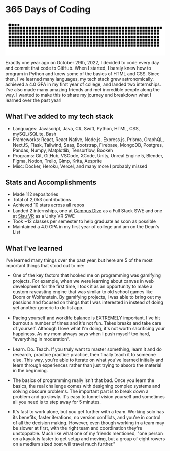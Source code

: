 # 365 Days of Coding

<img src="https://github.com/Andrew32A/365-days-of-coding/blob/main/images/snake-light.svg" align="center">

Exactly one year ago on October 29th, 2022, I decided to code every day and commit that code to GitHub. When I started, I barely knew how to program in Python and knew some of the basics of HTML and CSS. Since then, I've learned many languages, my tech stack grew astronomically, achieved a 4.0 GPA in my first year of college, and landed two internships. I've also made many amazing friends and met incredible people along the way. I wanted to make this to share my journey and breakdown what I learned over the past year!

## What I've added to my tech stack

- Languages: Javascript, Java, C#, Swift, Python, HTML, CSS, mySQL/SQLite, Bash
- Frameworks: React, React Native, Node.js, Express.js, Prisma, GraphQL, NextJS, Flask, Tailwind, Saas, Bootstrap, Firebase, MongoDB, Postgres, Pandas, Numpy, Matplotlib, Tensorflow, Bookeh
- Programs: Git, GitHub, VSCode, XCode, Unity, Unreal Engine 5, Blender, Figma, Notion, Trello, Gimp, Krita, Aesprite
- Misc: Docker, Heroku, Vercel, and many more I probably missed

## Stats and Accomplishments

- Made 112 repositories
- Total of 2,053 contributions
- Achieved 10 stars across all repos
- Landed 2 internships, one at [Campus Dive](https://campusdive.com/) as a Full Stack SWE and one at [Sisu VR](http://www.sisuvr.com/) as a Unity VR SWE
- Took ~12 classes per semester to help graduate as soon as possible
- Maintained a 4.0 GPA in my first year of college and am on the Dean's List

## What I've learned

I've learned many things over the past year, but here are 5 of the most important things that stood out to me:

- One of the key factors that hooked me on programming was gamifying projects. For example, when we were learning about canvas in web development for the first time, I took it as an opportunity to make a custom raycasting engine that was similar to old school games like Doom or Wolfenstein. By gamifying projects, I was able to bring out my passions and focused on things that I was interested in instead of doing yet another generic to do list app.

- Pacing yourself and worklife balance is EXTREMELY important. I've hit burnout a number of times and it's not fun. Takes breaks and take care of yourself. Although I love what I'm doing, it's not worth sacrificing your happiness. As my mom always says when I push myself too hard, "everything in moderation".

- Learn. Do. Teach. If you truly want to master something, learn it and do research, practice practice practice, then finally teach it to someone else. This way, you're able to iterate on what you've learned initially and learn through experiences rather than just trying to absorb the material in the beginning.

- The basics of programming really isn't that bad. Once you learn the basics, the real challenge comes with designing complex systems and solving obscure problems. The important part is to break down a problem and go slowly. It's easy to tunnel vision yourself and sometimes all you need is to step away for 5 minutes.

- It's fast to work alone, but you get further with a team. Working solo has its benefits, faster iterations, no version conflicts, and you're in control of all the decision making. However, even though working in a team may be slower at first, with the right team and coordination they're unstoppable. Much like what one of my friends mentioned, "one person on a kayak is faster to get setup and moving, but a group of eight rowers on a medium sized boat will travel much further."
